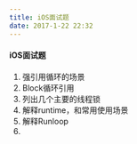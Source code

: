 ```yaml
---
title: iOS面试题
date: 2017-1-22 22:32
---
```




#### iOS面试题

1. 强引用循环的场景
2. Block循环引用
3. 列出几个主要的线程锁
4. 解释runtime，和常用使用场景
5. 解释Runloop
6. ​

